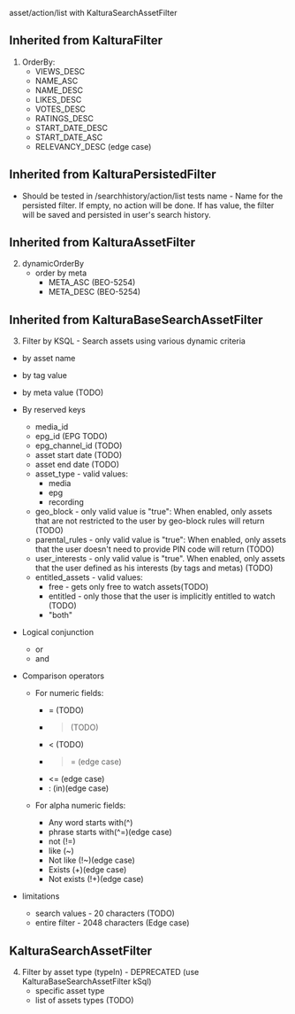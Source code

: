 asset/action/list with KalturaSearchAssetFilter

Inherited from KalturaFilter
----------------------------
1. OrderBy:
    * VIEWS_DESC
    * NAME_ASC
    * NAME_DESC
    * LIKES_DESC
    * VOTES_DESC
    * RATINGS_DESC
    * START_DATE_DESC
    * START_DATE_ASC
    * RELEVANCY_DESC (edge case)


Inherited from KalturaPersistedFilter
-------------------------------------
* Should be tested in /searchhistory/action/list tests
name - Name for the persisted filter.
If empty, no action will be done. If has value, the filter will be saved and persisted in user's search history.

Inherited from KalturaAssetFilter
---------------------------------
2. dynamicOrderBy
    * order by meta
        * META_ASC (BEO-5254)
        * META_DESC (BEO-5254)

Inherited from KalturaBaseSearchAssetFilter
-------------------------------------------
3. Filter by KSQL - Search assets using various dynamic criteria
* by asset name
* by tag value
* by meta value (TODO)

* By reserved keys
    * media_id
    * epg_id (EPG TODO)
    * epg_channel_id (TODO)
    * asset start date (TODO)
    * asset end date (TODO)
    * asset_type - valid values:
        * media
        * epg
        * recording
    * geo_block - only valid value is "true": When enabled, only assets that are not restricted to the user by geo-block rules will return (TODO)
    * parental_rules - only valid value is "true": When enabled, only assets that the user doesn't need to provide PIN code will return (TODO)
    * user_interests - only valid value is "true". When enabled, only assets that the user defined as his interests (by tags and metas) (TODO)
    * entitled_assets - valid values:
        * free - gets only free to watch assets(TODO)
        * entitled - only those that the user is implicitly entitled to watch (TODO)
        * "both"

* Logical conjunction
    * or
    * and

* Comparison operators
    * For numeric fields:
        * = (TODO)
        * > (TODO)
        * < (TODO)
        * >= (edge case)
        * <= (edge case)
        * : (in)(edge case)

    * For alpha numeric fields:
        * Any word starts with(^)
        * phrase starts with(^=)(edge case)
        * not (!=)
        * like (~)
        * Not like (!~)(edge case)
        * Exists (+)(edge case)
        * Not exists (!+)(edge case)


* limitations
    * search values - 20 characters (TODO)
    * entire filter - 2048 characters (Edge case)


KalturaSearchAssetFilter
----------------------------
4. Filter by asset type (typeIn) - DEPRECATED (use KalturaBaseSearchAssetFilter kSql)
    * specific asset type
    * list of assets types (TODO)



